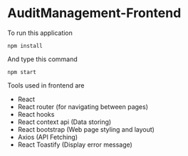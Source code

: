 # AuditManagement-Frontend

To run this application

```
npm install
```

And type this command

```
npm start
```

Tools used in frontend are
* React
* React router (for navigating between pages)
* React hooks 
* React context api (Data storing)
* React bootstrap (Web page styling and layout)
* Axios (API Fetching)
* React Toastify (Display error message)
